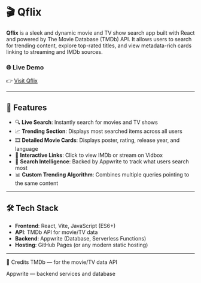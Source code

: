 # 🎬 Qflix

**Qflix** is a sleek and dynamic movie and TV show search app built with React and powered by The Movie Database (TMDb) API. It allows users to search for trending content, explore top-rated titles, and view metadata-rich cards linking to streaming and IMDb sources.

### 🌐 Live Demo
👉 [Visit Qflix](https://demon202.github.io/cv/)  

---

## 📌 Features

- 🔍 **Live Search**: Instantly search for movies and TV shows
- 📈 **Trending Section**: Displays most searched items across all users
- 🎞️ **Detailed Movie Cards**: Displays poster, rating, release year, and language
- 🎯 **Interactive Links**: Click to view IMDb or stream on Vidbox
- 🧠 **Search Intelligence**: Backed by Appwrite to track what users search most
- 📊 **Custom Trending Algorithm**: Combines multiple queries pointing to the same content

---

## 🛠️ Tech Stack

- **Frontend**: React, Vite, JavaScript (ES6+)
- **API**: TMDb API for movie/TV data
- **Backend**: Appwrite (Database, Serverless Functions)
- **Hosting**: GitHub Pages (or any modern static hosting)

---

🙌 Credits
TMDb — for the movie/TV data API

Appwrite — backend services and database